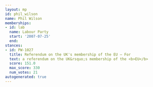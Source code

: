 ```yaml
---
layout: mp
id: phil_wilson
name: Phil Wilson
memberships:
- id: lab
  name: Labour Party
  start: '2007-07-25'
  end: 
stances:
- id: PW-1027
  title: Referendum on the UK's membership of the EU — For
  text: a referendum on the UK&rsquo;s membership of the <b>EU</b>
  score: 151.0
  max_score: 330
  num_votes: 21
autogenerated: true
---
```

